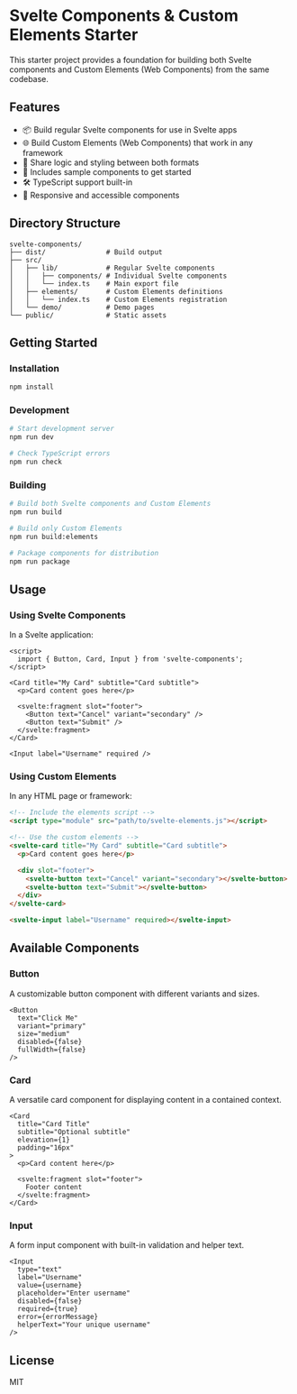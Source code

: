 # Svelte Components & Custom Elements Starter

This starter project provides a foundation for building both Svelte components and Custom Elements (Web Components) from the same codebase.

## Features

- 📦 Build regular Svelte components for use in Svelte apps
- 🌐 Build Custom Elements (Web Components) that work in any framework
- 🔄 Share logic and styling between both formats
- 🎨 Includes sample components to get started
- 🛠️ TypeScript support built-in
- 📱 Responsive and accessible components

## Directory Structure

```
svelte-components/
├── dist/               # Build output
├── src/
│   ├── lib/            # Regular Svelte components
│   │   ├── components/ # Individual Svelte components
│   │   └── index.ts    # Main export file
│   ├── elements/       # Custom Elements definitions
│   │   └── index.ts    # Custom Elements registration
│   └── demo/           # Demo pages
└── public/             # Static assets
```

## Getting Started

### Installation

```bash
npm install
```

### Development

```bash
# Start development server
npm run dev

# Check TypeScript errors
npm run check
```

### Building

```bash
# Build both Svelte components and Custom Elements
npm run build

# Build only Custom Elements
npm run build:elements

# Package components for distribution
npm run package
```

## Usage

### Using Svelte Components

In a Svelte application:

```svelte
<script>
  import { Button, Card, Input } from 'svelte-components';
</script>

<Card title="My Card" subtitle="Card subtitle">
  <p>Card content goes here</p>

  <svelte:fragment slot="footer">
    <Button text="Cancel" variant="secondary" />
    <Button text="Submit" />
  </svelte:fragment>
</Card>

<Input label="Username" required />
```

### Using Custom Elements

In any HTML page or framework:

```html
<!-- Include the elements script -->
<script type="module" src="path/to/svelte-elements.js"></script>

<!-- Use the custom elements -->
<svelte-card title="My Card" subtitle="Card subtitle">
  <p>Card content goes here</p>

  <div slot="footer">
    <svelte-button text="Cancel" variant="secondary"></svelte-button>
    <svelte-button text="Submit"></svelte-button>
  </div>
</svelte-card>

<svelte-input label="Username" required></svelte-input>
```

## Available Components

### Button

A customizable button component with different variants and sizes.

```svelte
<Button
  text="Click Me"
  variant="primary"
  size="medium"
  disabled={false}
  fullWidth={false}
/>
```

### Card

A versatile card component for displaying content in a contained context.

```svelte
<Card
  title="Card Title"
  subtitle="Optional subtitle"
  elevation={1}
  padding="16px"
>
  <p>Card content here</p>

  <svelte:fragment slot="footer">
    Footer content
  </svelte:fragment>
</Card>
```

### Input

A form input component with built-in validation and helper text.

```svelte
<Input
  type="text"
  label="Username"
  value={username}
  placeholder="Enter username"
  disabled={false}
  required={true}
  error={errorMessage}
  helperText="Your unique username"
/>
```

## License

MIT
